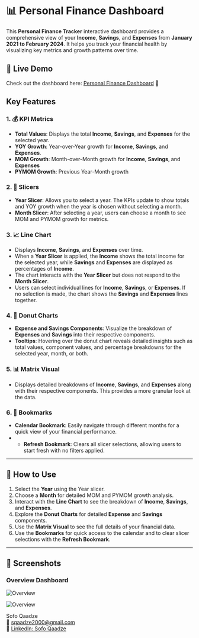 # 📊 **Personal Finance Dashboard**

This **Personal Finance Tracker** interactive dashboard provides a comprehensive view of your **Income**, **Savings**, and **Expenses** from **January 2021 to February 2024**. It helps you track your financial health by visualizing key metrics and growth patterns over time.

## 🔗 Live Demo  
Check out the dashboard here: [Personal Finance Dashboard]([https://app.powerbi.com/view?r=eyJrIjoiYzFmYmNiOWEtNWYxOC00OTU2LWFiNjAtZjZlMTQ4MTdkNDM2IiwidCI6ImJkMGQ4ZDNmLTJjODYtNGRhMC04Y2FhLWZlNjFlNzNlNGQ5MyIsImMiOjEwfQ%3D%3D]) 🚀  


## Key Features

### 1. 💰 **KPI Metrics** 
   - **Total Values**: Displays the total **Income**, **Savings**, and **Expenses** for the selected year.
   - **YOY Growth**: Year-over-Year growth for **Income**, **Savings**, and **Expenses**.
   - **MOM Growth**: Month-over-Month growth for **Income**, **Savings**, and **Expenses**
   - **PYMOM Growth**: Previous Year-Month growth

### 2. 🔄 **Slicers**
   - **Year Slicer**: Allows you to select a year. The KPIs update to show totals and YOY growth when the year is chosen without selecting a month.
   - **Month Slicer**: After selecting a year, users can choose a month to see MOM and PYMOM growth for metrics.
   
### 3. 📈 **Line Chart**
   - Displays **Income**, **Savings**, and **Expenses** over time.
   - When a **Year Slicer** is applied, the **Income** shows the total income for the selected year, while **Savings** and **Expenses** are displayed as percentages of **Income**.
   - The chart interacts with the **Year Slicer** but does not respond to the **Month Slicer**.
   - Users can select individual lines for **Income**, **Savings**, or **Expenses**. If no selection is made, the chart shows the **Savings** and **Expenses** lines together.

### 4. 🥧 **Donut Charts**
   - **Expense and Savings Components**: Visualize the breakdown of **Expenses** and **Savings** into their respective components.
   - **Tooltips**: Hovering over the donut chart reveals detailed insights such as total values, component values, and percentage breakdowns for the selected year, month, or both.

### 5. 📊 **Matrix Visual**
   - Displays detailed breakdowns of **Income**, **Savings**, and **Expenses** along with their respective components. This provides a more granular look at the data.

### 6. 📅 **Bookmarks**
   - **Calendar Bookmark**: Easily navigate through different months for a quick view of your financial performance.
   -  - **Refresh Bookmark**: Clears all slicer selections, allowing users to start fresh with no filters applied.

---

## 📑 **How to Use**
1. Select the **Year** using the Year slicer.
2. Choose a **Month** for detailed MOM and PYMOM growth analysis.
3. Interact with the **Line Chart** to see the breakdown of **Income**, **Savings**, and **Expenses**.
4. Explore the **Donut Charts** for detailed **Expense** and **Savings** components.
5. Use the **Matrix Visual** to see the full details of your financial data.
6. Use the **Bookmarks** for quick access to the calendar and to clear slicer selections with the **Refresh Bookmark**.

---

## 📸 Screenshots  

### Overview Dashboard  
![Overview](https://github.com/sofoq/Power_BI_Personal-Finance-Tracker/blob/main/overview.png)  

![Overview](https://github.com/sofoq/Power_BI_Personal-Finance-Tracker/blob/main/overview_1.png)  



Sofo Qaadze  
📧 [sqaadze2000@gmail.com](mailto:sqaadze2000@gmail.com)  
🔗 [LinkedIn: Sofo Qaadze](https://www.linkedin.com/in/sofo-qaadze-ba7895205/)
